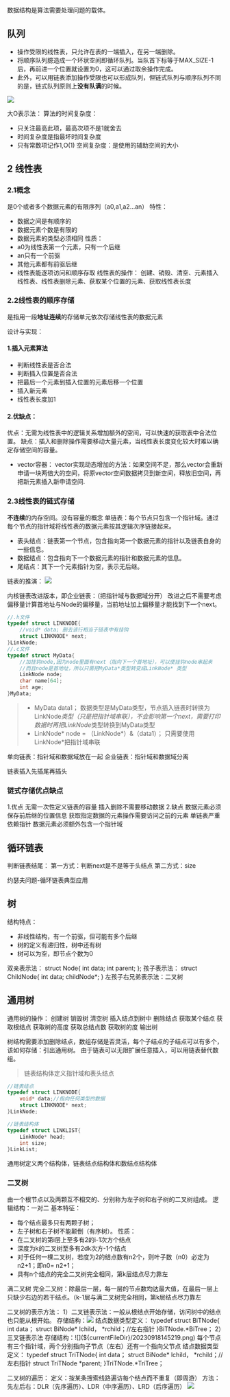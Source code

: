 数据结构是算法需要处理问题的载体。

## 队列
* 操作受限的线性表，只允许在表的一端插入，在另一端删除。
* 将顺序队列臆造成一个环状空间即循环队列。当队首下标等于MAX_SIZE-1 后，再前进一个位置就设置为0，这可以通过取余操作完成。
* 此外，可以用链表添加操作受限也可以形成队列，但链式队列与顺序队列不同的是，链式队列原则上**没有队满**的时候。

![](${currentFileDir}/20230911195430.png)


大O表示法：
算法的时间复杂度：
* 只关注最高此项，最高次项不是1就舍去
* 时间复杂度是指最坏时间复杂度
* 只有常数项记作1,O(1)
空间复杂度：是使用的辅助空间的大小


## 2 线性表
### 2.1概念
是0个或者多个数据元素的有限序列（a0,a1,a2...an）
特性：
* 数据之间是有顺序的
* 数据元素个数是有限的
* 数据元素的类型必须相同
性质：
* a0为线性表第一个元素，只有一个后继
* an只有一个前驱
* 其他元素都有前驱后继
* 线性表能逐项访问和顺序存取
线性表的操作：
创建、销毁、清空、元素插入线性表、线性表删除元素、获取某个位置的元素、获取线性表长度

### 2.2线性表的顺序存储
是指用一段**地址连续**的存储单元依次存储线性表的数据元素

设计与实现：
#### 1.插入元素算法
* 判断线性表是否合法
* 判断插入位置是否合法
* 把最后一个元素到插入位置的元素后移一个位置
* 插入新元素
* 线性表长度加1

#### 2.优缺点：
优点：无需为线性表中的逻辑关系增加额外的空间，可以快速的获取表中合法位置。
缺点：插入和删除操作需要移动大量元素，当线性表长度变化较大时难以确定存储空间的容量。

* vector容器：
vector实现动态增加的方法：如果空间不足，那么vector会重新申请一块两倍大的空间，将原vector空间数据拷贝到新空间，释放旧空间，再把新元素插入新申请空间.

### 2.3线性表的链式存储
**不连续**的内存空间。没有容量的概念
单链表：每个节点只包含一个指针域。通过每个节点的指针域将线性表的数据元素按其逻辑次序链接起来。
* 表头结点：链表第一个节点，包含指向第一个数据元素的指针以及链表自身的一些信息。
* 数据结点：包含指向下一个数据元素的指针和数据元素的信息。
* 尾结点：其下一个元素指针为空，表示无后继。

链表的推演：
![](${currentFileDir}/20230915111051.png) 

内核链表改进版本，即企业链表：（把指针域与数据域分开）
改进之后不需要考虑偏移量计算首地址与Node的偏移量，当前地址加上偏移量才能找到下一个next。
```c++
//.h文件
typedef struct LINKNODE{
    //void* data; 删去该行相当于链表中有挂钩
    struct LINKNODE* next;
}LinkNode;
//.c文件
typedef struct MyData{
    //加挂钩node,因为node里面有next（指向下一个首地址），可以使挂钩node串起来
    //而且node是首地址，所以只需把MyData*类型转变成LinkNode* 类型
    LinkNode node;
    char name[64];
    int age;
}MyData;
```
> * MyData data1；
> 数据类型是MyData类型，节点插入链表时转换为LinkNode*类型（只是把指针域串联），不会影响第一个next，需要打印数据时再把LinkNode*类型转换到MyData类型
> * LinkNode* node = （LinkNode*）&（data1）；
> 只需要使用LinkNode*把指针域串联

单向链表：指针域和数据域放在一起
企业链表：指针域和数据域分离

链表插入先插尾再插头


### 链式存储优点缺点
1.优点
无需一次性定义链表的容量
插入删除不需要移动数据
2.缺点
数据元素必须保存前后继的位置信息
获取指定数据的元素操作需要访问之前的元素
单链表严重依赖指针
数据元素必须额外包含一个指针域

## 循环链表
判断链表结尾：
第一方式：判断next是不是等于头结点
第二方式：size

约瑟夫问题-循环链表典型应用


## 树
结构特点：
* 非线性结构，有一个前驱，但可能有多个后继
* 树的定义有递归性，树中还有树
* 树可以为空，即节点个数为0



双亲表示法：
struct Node{
    int data;
    int parent;
};
孩子表示法：
struct ChildNode{
    int data;
    childNode*;
}
左孩子右兄弟表示法：二叉树

## 通用树
通用树的操作：
创建树
销毁树
清空树
插入结点到树中
删除结点
获取某个结点
获取根结点
获取树的高度
获取总结点数
获取树的度
输出树

树结构需要添加删除结点，数组存储是否灵活，每个子结点的子结点可以有多个，该如何存储：引出通用树。
由于链表可以无限扩展任意插入，可以用链表替代数组。
> 链表结构体定义指针域和表头结点
```c
//链表结点
typedef struct LINKNODE{
    void* data;//指向任何类型的数据
    struct LINKNODE* next;
}LinkNode;

//链表结构体
typedef struct LINKLIST{
    LinkNode* head;
    int size;
}LinkList;
```
通用树定义两个结构体，链表结点结构体和数结点结构体

### 二叉树
由一个根节点以及两颗互不相交的、分别称为左子树和右子树的二叉树组成。
逻辑结构：一对二
基本特征：
* 每个结点最多只有两颗子树；
* 左子树和右子树不能颠倒（有序树）。 
性质：
* 在二叉树的第i层上至多有2的i-1次方个结点
* 深度为k的二叉树至多有2dk次方-1个结点
* 对于任何一棵二叉树，若度为2的结点数有n2个，则叶子数（n0）必定为n2+1；即n0= n2+1；
* 具有n个结点的完全二叉树完全相同，第k层结点尽力靠左

满二叉树
完全二叉树：除最后一层，每一层的节点数均达最大值，在最后一层上只缺少右边的若干结点。（k-1层与满二叉树完全相同，第k层结点尽力靠左

二叉树的表示方法：
1）二叉链表示法：一般从根结点开始存储，访问树中的结点也只能从根开始。
存储结构：![](${currentFileDir}/20230918145005.png)
结点数据类型定义：
typedef struct BiTNode{
    int data；
    struct BiNode* lchild， *rchild；//左右指针
}BiTNode.*BiTree；
2）三叉链表示法
存储结构：![](${currentFileDir}/20230918145219.png)
每个节点有三个指针域，两个分别指向子节点（左右）还有一个指向父节点
结点数据类型定义：
typedef struct TriTNode{
    int data；
    struct BiNode* lchild， *rchild；//左右指针
    struct TriTNode *parent;
}TriTNode.*TriTree；

二叉树的遍历：
定义：按某条搜索线路遍访每个结点而不重复（即周游）
方法：先左后右：DLR（先序遍历）、LDR（中序遍历）、LRD（后序遍历）
![](${currentFileDir}/20230918152014.png)